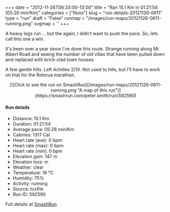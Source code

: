 +++
date = "2012-11-26T06:33:00-13:00"
title = "Ran 15.1 Km in 01:21:54 (05:26 min/Km)"
categories = ["Runs"]
slug = "run-details-20121126-0611"
type = "run"
draft = "False"
runmap = "/images/run-maps/20121126-0611-running.png"
svgmap = '<polyline points="96 8, 96 7, 92 7, 88 9, 86 11, 85 18, 80 29, 77 41, 72 55, 67 71, 66 74, 62 86, 58 99, 57 100, 42 90, 39 84, 22 76, 20 71, 18 68, 1 57, 22 37, 23 25, 31 24, 38 23, 57 25, 65 24, 69 23, 84 11, 85 11, 82 5, 82 4, 84 2, 91 0, 100 1, 96 8">'
+++

A heavy legs run ... but the again, I didn't want to push the pace. So, lets call this one a win. 

It's been over a year since I've done this route. Strange running along Mt Albert Road and seeing the number of old villas that have been pulled down and replaced with brick-clad town houses. 

A few gentle hills. Left Achilles 2/10. Not used to hills, but I'll have to work on that for the Rotorua marathon. 



<!--more-->

<center>
[![Click to see the run on SmashRun](/images/run-maps/20121126-0611-running.png "A map of this run")](https://smashrun.com/peter.smith/run/592590)
</center>

#### Run details

* Distance: 15.1 Km
* Duration: 01:21:54
* Average pace: 05:26 min/Km
* Calories: 1317 Cal
* Heart rate (ave): 0 bpm
* Heart rate (max): 0 bpm
* Heart rate (min): 0 bpm
* Elevation gain: 147 m
* Elevation loss:  m
* Weather: clear
* Temperature: 16 &deg;C
* Humidity: 75%
* Activity: running
* Source: tcxfile
* Run ID: 592590

Full details at [SmashRun](https://smashrun.com/peter.smith/run/592590)